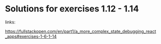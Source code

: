 # Solutions for exercises 1.12 - 1.14

links:

https://fullstackopen.com/en/part1/a_more_complex_state_debugging_react_apps#exercises-1-6-1-14

